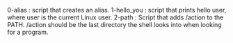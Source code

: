 0-alias : script that creates an alias.
1-hello_you : script that prints hello user, where user is the current Linux user.
2-path : Script that adds /action to the PATH. /action should be the last directory the shell looks into when looking for a program.